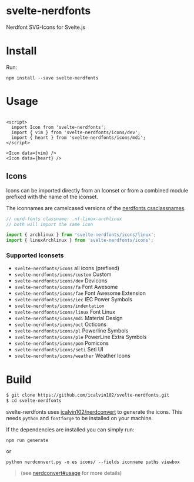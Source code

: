 # svelte-nerdfonts
Nerdfont SVG-Icons for Svelte.js

# Install

Run: 

`npm install --save svelte-nerdfonts`


# Usage

``` svelte

<script>
  import Icon from 'svelte-nerdfonts';
  import { vim } from 'svelte-nerdfonts/icons/dev';
  import { heart } from 'svelte-nerdfonts/icons/mdi';
</script>

<Icon data={vim} />
<Icon data={heart} />

```

## Icons

Icons can be imported directly from an Iconset or from a combined
module prefixed with the name of the iconset.

The iconnames are camelcased versions of the
[nerdfonts cssclassnames](https://www.nerdfonts.com/cheat-sheet).


``` js
// nerd-fonts classname: .nf-linux-archlinux
// both will import the same icon

import { archlinux } from 'svelte-nerdfonts/icons/linux';
import { linuxArchlinux } from 'svelte-nerdfonts/icons';

```

### Supported Iconsets

* `svelte-nerdfonts/icons` all icons (prefixed)
* `svelte-nerdfonts/icons/custom` Custom
* `svelte-nerdfonts/icons/dev` Devicons
* `svelte-nerdfonts/icons/fa` Font Awesome
* `svelte-nerdfonts/icons/fae` Font Awesome Extension
* `svelte-nerdfonts/icons/iec` IEC Power Symbols
* `svelte-nerdfonts/icons/indentation`
* `svelte-nerdfonts/icons/linux` Font Linux
* `svelte-nerdfonts/icons/mdi` Material Design
* `svelte-nerdfonts/icons/oct` Octicons
* `svelte-nerdfonts/icons/pl` Powerline Symbols
* `svelte-nerdfonts/icons/ple` PowerLine Extra Symbols
* `svelte-nerdfonts/icons/pom` Pomicons
* `svelte-nerdfonts/icons/seti` Seti UI
* `svelte-nerdfonts/icons/weather` Weather Icons


# Build


``` bash
$ git clone https://github.com/icalvin102/svelte-nerdfonts.git
$ cd svelte-nerdfonts
```

svelte-nerdfonts uses [icalvin102/nerdconvert](https://github.com/icalvin102/nerdconvert)
to generate the icons. This needs `python` and `fontforge` to be installed
on your machine. 

If the dependencies are installed you can simply run:

```
npm run generate
```
or
```
python nerdconvert.py -o es icons/ --fields iconname paths viewbox
```

> (see [nerdconvert#usage](https://github.com/icalvin102/nerdconvert#usage)
> for more details)
